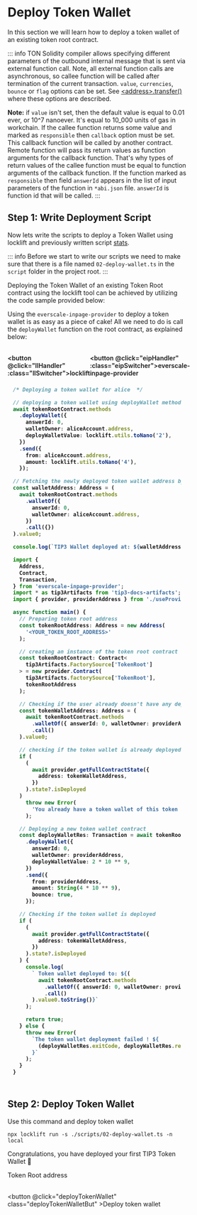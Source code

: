 # Deploy Token Wallet

<div class="DeployTokenWallet">

In this section we will learn how to deploy a token wallet of an existing token root contract.

::: info
TON Solidity compiler allows specifying different parameters of the outbound internal message that is sent via external function call. Note, all external function calls are asynchronous, so callee function will be called after termination of the current transaction. `value`, `currencies`, `bounce` or `flag` options can be set. See [\<address>.transfer()](https://github.com/tonlabs/TON-Solidity-Compiler/blob/master/API.md#addresstransfer) where these options are described.&#x20;

**Note:** if `value` isn't set, then the default value is equal to 0.01 ever, or 10^7 nanoever. It's equal to 10_000 units of gas in workchain. If the callee function returns some value and marked as `responsible` then `callback` option must be set. This callback function will be called by another contract. Remote function will pass its return values as function arguments for the callback function. That's why types of return values of the callee function must be equal to function arguments of the callback function. If the function marked as `responsible` then field `answerId` appears in the list of input parameters of the function in `*abi.json` file. `answerId` is function id that will be called.
:::

## Step 1: Write Deployment Script

<span  :class="LLdis">

Now lets write the scripts to deploy a Token Wallet using locklift and previously written script [stats](./tokenRoot.md#step-1-write-deployment-script).

::: info
Before we start to write our scripts we need to make sure that there is a file named `02-deploy-wallet.ts` in the `script` folder in the project root.
:::

Deploying the Token Wallet of an existing Token Root contract using the locklift tool can be achieved by utilizing the code sample provided below:

</span>
<span  :class="EIPdis"  >

Using the `everscale-inpage-provider` to deploy a token wallet is as easy as a piece of cake! All we need to do is call the `deployWallet` function on the root contract, as explained below:

</span>
<br/>

<div class="switcherContainer">

<button @click="llHandler" :class="llSwitcher">locklift</button>

<button @click="eipHandler" :class="eipSwitcher">everscale-inpage-provider </button>

</div>

<div class="codeBlockContainer" >

<span  :class="LLdis">

```typescript
/* Deploying a token wallet for alice  */

// deploying a token wallet using deployWallet method on the token root contract
await tokenRootContract.methods
  .deployWallet({
    answerId: 0,
    walletOwner: aliceAccount.address,
    deployWalletValue: locklift.utils.toNano('2'),
  })
  .send({
    from: aliceAccount.address,
    amount: locklift.utils.toNano('4'),
  });

// Fetching the newly deployed token wallet address by calling the walletOf method on the token root
const walletAddress: Address = (
  await tokenRootContract.methods
    .walletOf({
      answerId: 0,
      walletOwner: aliceAccount.address,
    })
    .call({})
).value0;

console.log(`TIP3 Wallet deployed at: ${walletAddress.toString()}`);
```

</span>

<span  :class="EIPdis">

```typescript
import {
  Address,
  Contract,
  Transaction,
} from 'everscale-inpage-provider';
import * as tip3Artifacts from 'tip3-docs-artifacts';
import { provider, providerAddress } from './useProvider';

async function main() {
  // Preparing token root address
  const tokenRootAddress: Address = new Address(
    '<YOUR_TOKEN_ROOT_ADDRESS>'
  );

  // creating an instance of the token root contract
  const tokenRootContract: Contract<
    tip3Artifacts.FactorySource['TokenRoot']
  > = new provider.Contract(
    tip3Artifacts.factorySource['TokenRoot'],
    tokenRootAddress
  );

  // Checking if the user already doesn't have any deployed wallet of that token root
  const tokenWalletAddress: Address = (
    await tokenRootContract.methods
      .walletOf({ answerId: 0, walletOwner: providerAddress })
      .call()
  ).value0;

  // checking if the token wallet is already deployed or not
  if (
    (
      await provider.getFullContractState({
        address: tokenWalletAddress,
      })
    ).state?.isDeployed
  )
    throw new Error(
      'You already have a token wallet of this token !'
    );

  // Deploying a new token wallet contract
  const deployWalletRes: Transaction = await tokenRootContract.methods
    .deployWallet({
      answerId: 0,
      walletOwner: providerAddress,
      deployWalletValue: 2 * 10 ** 9,
    })
    .send({
      from: providerAddress,
      amount: String(4 * 10 ** 9),
      bounce: true,
    });

  // Checking if the token wallet is deployed
  if (
    (
      await provider.getFullContractState({
        address: tokenWalletAddress,
      })
    ).state?.isDeployed
  ) {
    console.log(
      ` Token wallet deployed to: ${(
        await tokenRootContract.methods
          .walletOf({ answerId: 0, walletOwner: providerAddress })
          .call()
      ).value0.toString()}`
    );

    return true;
  } else {
    throw new Error(
      `The token wallet deployment failed ! ${
        (deployWalletRes.exitCode, deployWalletRes.resultCode)
      }`
    );
  }
}
```

</span>

</div>

<div class="action">

## Step 2: Deploy Token Wallet

<div :class="llAction">

Use this command and deploy token wallet

```shell
npx locklift run -s ./scripts/02-deploy-wallet.ts -n local
```

<ImgContainer src= '/02-deploy-wallet.png' width="100%" altText="deployTokenWalletOutput" />

Congratulations, you have deployed your first TIP3 Token Wallet 🎉

</div>

<div :class="eipAction" >

<p class=actionInName style="margin-bottom: 0;">Token Root address</p>
<input ref="actionTokenRootAddress" class="action Ain" type="text"/>

<button @click="deployTokenWallet" class="deployTokenWalletBut" >Deploy token wallet</button>

</div>

</div>

<p id="output-p" :class="EIPdis" ref="deployTokenWalletOutput"><loading :text="loadingText"/></p>

</div>

<script lang="ts" >
import { defineComponent, ref, onMounted } from "vue";
import {deployRootParams} from "../../scripts/types";
import {toast} from "/src/helpers/toast";
import {deployTokenWalletEip} from "../../scripts/account/tokenWallet"
import ImgContainer from "../../../../../.vitepress/theme/components/shared/BKDImgContainer.vue"
import loading from "../../../../../.vitepress/theme/components/shared/BKDLoading.vue"

export default defineComponent({
  name: "DeployTokenWallet",
      components :{
    ImgContainer,
    loading
  },
  data(){
    return{
        LLdis: "cbShow",
        EIPdis: "cbHide",
        llSwitcher:"llSwitcher on",
        eipSwitcher: "eipSwitcher off",
        llAction: "llAction cbShow",
        eipAction: "eipAction cbHide",
        loadingText: " ",
    }
  },
  setup() {

    function llHandler(e){
        if(this.LLdis == "cbHide")
        {
            this.llSwitcher = "llSwitcher on";
            this.eipSwitcher = "eipSwitcher off"
        };
        this.EIPdis = "cbHide"
        this.LLdis = "cbShow"
        this.llAction = "llAction cbShow"
        this.eipAction = "eipAction cbHide"
}
    async function eipHandler(e){
        if(this.EIPdis == "cbHide")
        {
            this.llSwitcher = "llSwitcher off";
            this.eipSwitcher = "eipSwitcher on"
        };
        this.LLdis = "cbHide"
        this.EIPdis = "cbShow"
        this.llAction = "llAction cbHide"
        this.eipAction = "eipAction cbShow"
    }
  async function deployTokenWallet(){
          this.loadingText = ""
        // checking of all the values are fully filled
        if (
            this.$refs.actionTokenRootAddress.value == ""

        ){
            toast("Token root address field is required !",0)
                  this.loadingText =  "Failed"
            return
        }
        let deployTokenWalletAddr = await deployTokenWalletEip(this.$refs.actionTokenRootAddress.value)
                // Rendering the output
        deployTokenWalletAddr = !deployTokenWalletAddr ? "Failed" :  deployTokenWalletAddr;
              this.loadingText = deployTokenWalletAddr;
  }
return {
        eipHandler,
        llHandler,
        deployTokenWallet
    };
  },
});

</script>

<style>

.action{
    display:inline-block;
}

.actionInName{
    font-size: .9rem;
}

.deployTokenWalletBut, .switcherContainer, .codeBlockContainer, .Ain
{
  background-color: var(--vp-c-bg-mute);
  transition: background-color 0.1s;
  border: 1px solid var(--vp-c-divider);
  border-radius: 8px;
  font-weight: 600;
  cursor : pointer;
}
.Ain{
    padding-left : 10px;
    margin : 0;
}
.deployTokenWalletBut{
    cursor:pointer;
    padding: 5px 12px;
    display: flex;
    transition: all ease .3s;
}

.deployTokenWalletBut:hover{
      border: 1px solid var(--light-color-ts-class);
}

#output-p{
    /* height: 30px; */
    padding: 2px 10px;
    border-radius: 8px;
    border: 1px solid var(--vp-c-divider);
    }

.text{padding-left: 5px;font-size:1rem;}

.switcherContainer{
    border-bottom-left-radius: 0;
    border-bottom-right-radius: 0;
    display: flex;
    border: none;
    padding: 0px;
}
.switcherContainer > p{
    margin: 0px;
    padding : 0px;
}
.codeBlockContainer{
    border-top-left-radius: 0;
    border-top-right-radius: 0;
    padding: 8px 12px;
}
.cbShow{
    display: block;
}
.cbHide{
    display: none;
}
.llSwitcher{
    padding: 5px 10px;
    border:  0 solid var(--vp-c-divider);
    border-width: 1px ;
    border-color: var(--vp-c-divider);
    border-top-left-radius: 8px;
    border-top-right-radius: 8px;
    font-weight: 600;
    transition: all ease .2s;
}
.eipSwitcher{
    padding: 5px 10px;
    border:  0 solid var(--vp-c-divider);
    border-width: 1px ;
    border-color: var(--vp-c-divider);
    border-top-left-radius: 8px;
    border-top-right-radius: 8px;
    font-weight: 600;
    transition: all ease .2s;
}
.llSwitcher:hover, .eipSwitcher:hover{
      border-color: var(--light-color-ts-class);
}
.eipAction{
    font-weight: 600;
}
.on{
    color : var(--light-color-ts-class);
}
.off{
    color : var(--vp-c-bg-mute);
}

* {box-sizing: border-box;}

.container {
  display: flex;
  position: relative;
  margin-bottom: 12px;
  font-size: .9rem;
}

.container .checkboxInput {
  position: absolute;
  opacity: 0;
  height: 0;
  width: 0;

}

.checkmark {
  cursor: pointer;
  position: relative;
  top: 0;
  left: 0;
  height: 25px;
  width: 25px;
  background-color: var(--vp-c-bg-mute);
  border: 1px solid var(--vp-c-divider);
  border-radius : 8px;
  margin-left: 10px;
}

.container input:checked ~ .checkmark {
  background-color: var(--vp-c-brand);
}

.checkmark:after {
  content: "";
  position: absolute;
  display: none;
}

.container input:checked ~ .checkmark:after {
  display: block;
}

.container .checkmark:after {
  left: 9px;
  top: 5px;
  width: 5px;
  height: 10px;
  border: solid white;
  border-width: 0 3px 3px 0;
  -webkit-transform: rotate(45deg);
  -ms-transform: rotate(45deg);
  transform: rotate(45deg);
}

</style>
